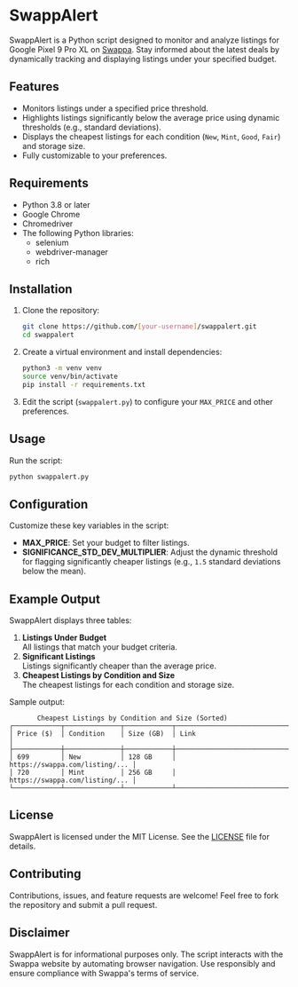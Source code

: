 # SwappAlert

SwappAlert is a Python script designed to monitor and analyze listings for Google Pixel 9 Pro XL on [Swappa](https://swappa.com). Stay informed about the latest deals by dynamically tracking and displaying listings under your specified budget.

## Features
- Monitors listings under a specified price threshold.
- Highlights listings significantly below the average price using dynamic thresholds (e.g., standard deviations).
- Displays the cheapest listings for each condition (`New`, `Mint`, `Good`, `Fair`) and storage size.
- Fully customizable to your preferences.

## Requirements
- Python 3.8 or later
- Google Chrome
- Chromedriver
- The following Python libraries:
  - selenium
  - webdriver-manager
  - rich

## Installation
1. Clone the repository:
   ```bash
   git clone https://github.com/[your-username]/swappalert.git
   cd swappalert
   ```

2. Create a virtual environment and install dependencies:
   ```bash
   python3 -m venv venv
   source venv/bin/activate
   pip install -r requirements.txt
   ```

3. Edit the script (`swappalert.py`) to configure your `MAX_PRICE` and other preferences.

## Usage
Run the script:
```bash
python swappalert.py
```

## Configuration
Customize these key variables in the script:
- **MAX_PRICE**: Set your budget to filter listings.
- **SIGNIFICANCE_STD_DEV_MULTIPLIER**: Adjust the dynamic threshold for flagging significantly cheaper listings (e.g., `1.5` standard deviations below the mean).

## Example Output
SwappAlert displays three tables:
1. **Listings Under Budget**  
   All listings that match your budget criteria.
2. **Significant Listings**  
   Listings significantly cheaper than the average price.
3. **Cheapest Listings by Condition and Size**  
   The cheapest listings for each condition and storage size.

Sample output:
```
       Cheapest Listings by Condition and Size (Sorted)
┌────────────┬──────────────┬────────────┬────────────────────────────────┐
│ Price ($)  │ Condition    │ Size (GB)  │ Link                           │
├────────────┼──────────────┼────────────┼────────────────────────────────┤
│ 699        │ New          │ 128 GB     │ https://swappa.com/listing/... │
│ 720        │ Mint         │ 256 GB     │ https://swappa.com/listing/... │
└────────────┴──────────────┴────────────┴────────────────────────────────┘
```

## License
SwappAlert is licensed under the MIT License. See the [LICENSE](LICENSE) file for details.

## Contributing
Contributions, issues, and feature requests are welcome! Feel free to fork the repository and submit a pull request.

## Disclaimer
SwappAlert is for informational purposes only. The script interacts with the Swappa website by automating browser navigation. Use responsibly and ensure compliance with Swappa's terms of service.

